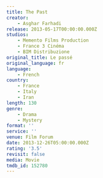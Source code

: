 ```yaml
---
title: The Past
creator:
    - Asghar Farhadi
release: 2013-05-17T00:00:00.000Z
studios:
    - Memento Films Production
    - France 3 Cinéma
    - BIM Distribuzione
original_title: Le passé
original_language: fr
language:
    - French
country:
    - France
    - Italy
    - Iran
length: 130
genre:
    - Drama
    - Mystery
format: ''
service: ''
venue: Film Forum
date: 2013-12-26T05:00:00.000Z
rating: '3.5'
revisit: false
media: Movie
tmdb_id: 152780
---
```



